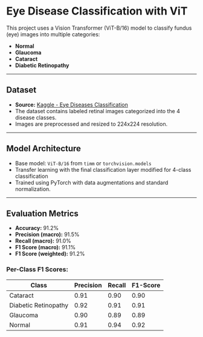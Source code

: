 #  Eye Disease Classification with ViT

This project uses a Vision Transformer (ViT-B/16) model to classify fundus (eye) images into multiple categories:
- **Normal**
- **Glaucoma**
- **Cataract**
- **Diabetic Retinopathy**

---

## Dataset

- **Source:** [Kaggle - Eye Diseases Classification](https://www.kaggle.com/datasets/gunavenkatdoddi/eye-diseases-classification)
- The dataset contains labeled retinal images categorized into the 4 disease classes.
- Images are preprocessed and resized to 224x224 resolution.

---

## Model Architecture

- Base model: `ViT-B/16` from `timm` or `torchvision.models`
- Transfer learning with the final classification layer modified for 4-class classification
- Trained using PyTorch with data augmentations and standard normalization.

---
## Evaluation Metrics

- **Accuracy:** 91.2%
- **Precision (macro):** 91.5%
- **Recall (macro):** 91.0%
- **F1 Score (macro):** 91.1%
- **F1 Score (weighted):** 91.2%

### Per-Class F1 Scores:
| Class               | Precision | Recall | F1-Score |
|--------------------|-----------|--------|----------|
| Cataract           | 0.91      | 0.90   | 0.90     |
| Diabetic Retinopathy | 0.92    | 0.91   | 0.91     |
| Glaucoma           | 0.90      | 0.89   | 0.89     |
| Normal             | 0.91      | 0.94   | 0.92     |
